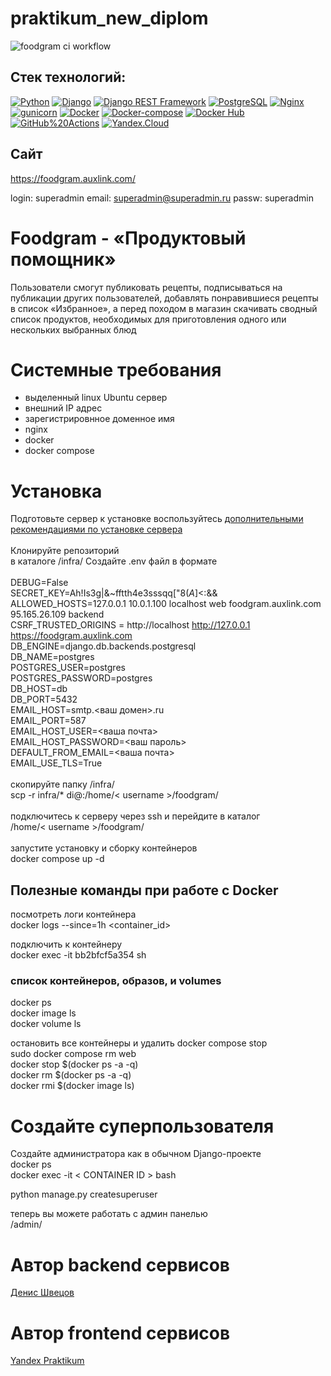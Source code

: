 # praktikum_new_diplom
![foodgram ci workflow](https://github.com/denshvetsov/foodgram-project-react/actions/workflows/main.yml/badge.svg)

## Cтек технологий:
[![Python](https://img.shields.io/badge/-Python-464646?style=flat&logo=Python&logoColor=56C0C0&color=008080)](https://www.python.org/)
[![Django](https://img.shields.io/badge/-Django-464646?style=flat&logo=Django&logoColor=56C0C0&color=008080)](https://www.djangoproject.com/)
[![Django REST Framework](https://img.shields.io/badge/-Django%20REST%20Framework-464646?style=flat&logo=Django%20REST%20Framework&logoColor=56C0C0&color=008080)](https://www.django-rest-framework.org/)
[![PostgreSQL](https://img.shields.io/badge/-PostgreSQL-464646?style=flat&logo=PostgreSQL&logoColor=56C0C0&color=008080)](https://www.postgresql.org/)
[![Nginx](https://img.shields.io/badge/-NGINX-464646?style=flat&logo=NGINX&logoColor=56C0C0&color=008080)](https://nginx.org/ru/)
[![gunicorn](https://img.shields.io/badge/-gunicorn-464646?style=flat&logo=gunicorn&logoColor=56C0C0&color=008080)](https://gunicorn.org/)
[![Docker](https://img.shields.io/badge/-Docker-464646?style=flat&logo=Docker&logoColor=56C0C0&color=008080)](https://www.docker.com/)
[![Docker-compose](https://img.shields.io/badge/-Docker%20compose-464646?style=flat&logo=Docker&logoColor=56C0C0&color=008080)](https://www.docker.com/)
[![Docker Hub](https://img.shields.io/badge/-Docker%20Hub-464646?style=flat&logo=Docker&logoColor=56C0C0&color=008080)](https://www.docker.com/products/docker-hub)
[![GitHub%20Actions](https://img.shields.io/badge/-GitHub%20Actions-464646?style=flat&logo=GitHub%20actions&logoColor=56C0C0&color=008080)](https://github.com/features/actions)
[![Yandex.Cloud](https://img.shields.io/badge/-Yandex.Cloud-464646?style=flat&logo=Yandex.Cloud&logoColor=56C0C0&color=008080)](https://cloud.yandex.ru/)

## Сайт

https://foodgram.auxlink.com/

login: superadmin
email: superadmin@superadmin.ru
passw: superadmin

# Foodgram - «Продуктовый помощник»

Пользователи смогут публиковать рецепты, подписываться на публикации других пользователей, добавлять понравившиеся рецепты в список «Избранное», а перед походом в магазин скачивать сводный список продуктов, необходимых для приготовления одного или нескольких выбранных блюд

# Системные требования
- выделенный linux Ubuntu сервер
- внешний IP адрес
- зарегистрировнное доменное имя
- nginx 
- docker
- docker compose

# Установка
Подготовьте сервер к установке
воспользуйтесь [дополнительными рекомендациями по установке сервера](https://github.com/denshvetsov/server_deploy)<br/>
<br/>
Клонируйте репозиторий<br/>
в каталоге /infra/ Создайте .env файл в формате<br/>
<br/>
DEBUG=False<br/>
SECRET_KEY=Ah!Is3g|&~fftth4e3sssqq["$8(A$]<:&&<br/>
ALLOWED_HOSTS=127.0.0.1 10.0.1.100 localhost web foodgram.auxlink.com 95.165.26.109 backend<br/>
CSRF_TRUSTED_ORIGINS = http://localhost http://127.0.0.1 https://foodgram.auxlink.com<br/>
DB_ENGINE=django.db.backends.postgresql<br/>
DB_NAME=postgres<br/>
POSTGRES_USER=postgres<br/>
POSTGRES_PASSWORD=postgres<br/>
DB_HOST=db<br/>
DB_PORT=5432<br/>
EMAIL_HOST=smtp.<ваш домен>.ru<br/>
EMAIL_PORT=587<br/>
EMAIL_HOST_USER=<ваша почта><br/>
EMAIL_HOST_PASSWORD=<ваш пароль><br/>
DEFAULT_FROM_EMAIL=<ваша почта><br/>
EMAIL_USE_TLS=True<br/>
<br/>
скопируйте папку /infra/<br/>
scp -r infra/* di@<you server ip>:/home/< username >/foodgram/<br/>
<br/>
подключитесь к серверу через ssh и перейдите в каталог<br/>
/home/< username >/foodgram/<br/>
<br/>
запустите установку и сборку контейнеров<br/>
docker compose up -d<br/>

## Полезные команды при работе с Docker
посмотреть логи контейнера<br/>
docker logs --since=1h <container_id><br/>

подключить к контейнеру<br/>
docker exec -it bb2bfcf5a354 sh<br/>

### список контейнеров, образов, и volumes
docker ps<br/>
docker image ls<br/>
docker volume ls<br/>

остановить все контейнеры и удалить
docker compose stop<br/>
sudo docker compose rm web<br/>
docker stop $(docker ps -a -q)<br/>
docker rm $(docker ps -a -q)<br/>
docker rmi $(docker image ls)<br/>

# Создайте суперпользователя
Создайте администратора как в обычном Django-проекте<br/>
docker ps<br/>
docker exec -it < CONTAINER ID > bash <br/>

python manage.py createsuperuser<br/>

теперь вы можете работать с админ панелью<br/>
<you server name>/admin/<br/>


# Автор backend сервисов
[Денис Швецов](https://github.com/denshvetsov)

# Автор frontend сервисов
[Yandex Praktikum](https://github.com/yandex-praktikum)

